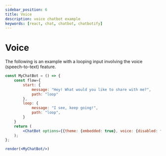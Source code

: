 ```yaml
---
sidebar_position: 6
title: Voice
description: voice chatbot example
keywords: [react, chat, chatbot, chatbotify]
---
```


# Voice

The following is an example with a looping input involving the voice (speech-to-text) feature.

```jsx live noInline title=MyChatBot.js
const MyChatBot = () => {
	const flow={
		start: {
			message: "Hey! What would you like to share with me?",
			path: "loop"
		},
		loop: {
			message: "I see, keep going!",
			path: "loop",
		}
	}
	return (
		<ChatBot options={{theme: {embedded: true}, voice: {disabled: false}, chatHistory: {storageKey: "example_voice"}}} flow={flow}/>
	);
};

render(<MyChatBot/>)
```